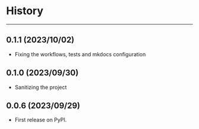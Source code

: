 # History

----

## 0.1.1 (2023/10/02)

- Fixing the workflows, tests and mkdocs configuration

## 0.1.0 (2023/09/30)

- Sanitizing the project

## 0.0.6 (2023/09/29)

- First release on PyPI.
